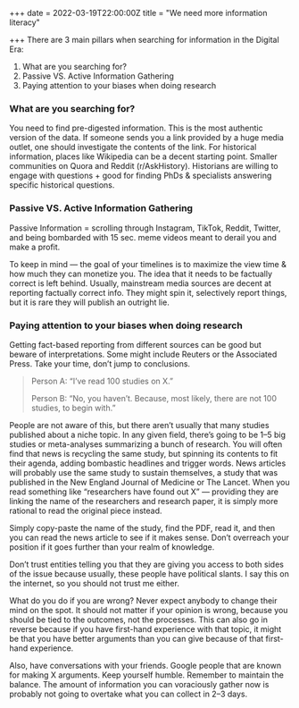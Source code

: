 +++
date = 2022-03-19T22:00:00Z
title = "We need more information literacy"

+++
There are 3 main pillars when searching for information in the Digital Era:

1. What are you searching for?
2. Passive VS. Active Information Gathering
3. Paying attention to your biases when doing research

### What are you searching for?

You need to find pre-digested information. This is the most authentic version of the data. If someone sends you a link provided by a huge media outlet, one should investigate the contents of the link. For historical information, places like Wikipedia can be a decent starting point. Smaller communities on Quora and Reddit (r/AskHistory). Historians are willing to engage with questions + good for finding PhDs & specialists answering specific historical questions.

### Passive VS. Active Information Gathering

Passive Information = scrolling through Instagram, TikTok, Reddit, Twitter, and being bombarded with 15 sec. meme videos meant to derail you and make a profit.

To keep in mind — the goal of your timelines is to maximize the view time & how much they can monetize you. The idea that it needs to be factually correct is left behind. Usually, mainstream media sources are decent at reporting factually correct info. They might spin it, selectively report things, but it is rare they will publish an outright lie.

### Paying attention to your biases when doing research

Getting fact-based reporting from different sources can be good but beware of interpretations. Some might include Reuters or the Associated Press. Take your time, don’t jump to conclusions.

> Person A: “I’ve read 100 studies on X.”
>
> Person B: “No, you haven’t. Because, most likely, there are not 100 studies, to begin with.”

People are not aware of this, but there aren’t usually that many studies published about a niche topic. In any given field, there’s going to be 1–5 big studies or meta-analyses summarizing a bunch of research. You will often find that news is recycling the same study, but spinning its contents to fit their agenda, adding bombastic headlines and trigger words. News articles will probably use the same study to sustain themselves, a study that was published in the New England Journal of Medicine or The Lancet. When you read something like “researchers have found out X” — providing they are linking the name of the researchers and research paper, it is simply more rational to read the original piece instead.

Simply copy-paste the name of the study, find the PDF, read it, and then you can read the news article to see if it makes sense. Don’t overreach your position if it goes further than your realm of knowledge.

Don’t trust entities telling you that they are giving you access to both sides of the issue because usually, these people have political slants. I say this on the internet, so you should not trust me either.

What do you do if you are wrong? Never expect anybody to change their mind on the spot. It should not matter if your opinion is wrong, because you should be tied to the outcomes, not the processes. This can also go in reverse because if you have first-hand experience with that topic, it might be that you have better arguments than you can give because of that first-hand experience.

Also, have conversations with your friends. Google people that are known for making X arguments. Keep yourself humble. Remember to maintain the balance. The amount of information you can voraciously gather now is probably not going to overtake what you can collect in 2–3 days.
